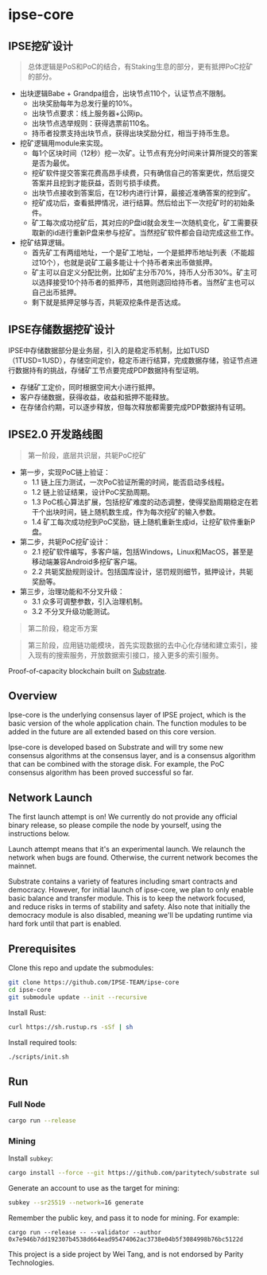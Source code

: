 # ipse-core

## IPSE挖矿设计

> 总体逻辑是PoS和PoC的结合，有Staking生息的部分，更有抵押PoC挖矿的部分。

- 出块逻辑Babe + Grandpa组合，出块节点110个，认证节点不限制。
	- 出块奖励每年为总发行量的10%。
	- 出块节点要求：线上服务器+公网ip。
	- 出块节点选举规则：获得选票前110名。
	- 持币者投票支持出块节点，获得出块奖励分红，相当于持币生息。
- 挖矿逻辑用module来实现。
	- 每1个区块时间（12秒）挖一次矿。让节点有充分时间来计算所提交的答案是否为最优。
	- 挖矿软件提交答案花费高昂手续费，只有确信自己的答案更优，然后提交答案并且挖到才能获益，否则亏损手续费。
	- 出块节点接收到答案后，在12秒内进行计算，最接近准确答案的挖到矿。
	- 挖矿成功后，查看抵押情况，进行结算。然后给出下一次挖矿时的初始条件。
	- 矿工每次成功挖矿后，其对应的P盘id就会发生一次随机变化，矿工需要获取新的id进行重新P盘来参与挖矿。当然挖矿软件都会自动完成这些工作。
- 挖矿结算逻辑。
	- 首先矿工有两组地址，一个是矿工地址，一个是抵押币地址列表（不能超过10个），也就是说矿工最多能让十个持币者来出币做抵押。
	- 矿主可以自定义分配比例，比如矿主分币70%，持币人分币30%。矿主可以选择接受10个持币者的抵押币，其他则退回给持币者。当然矿主也可以自己出币抵押。
	- 剩下就是抵押足够与否，共轭双挖条件是否达成。

## IPSE存储数据挖矿设计

IPSE中存储数据部分是业务层，引入的是稳定币机制，比如TUSD（1TUSD=1USD），存储空间定价，稳定币进行结算，完成数据存储，验证节点进行数据持有的挑战，存储矿工节点要完成PDP数据持有型证明。

- 存储矿工定价，同时根据空间大小进行抵押。
- 客户存储数据，获得收益，收益和抵押不能释放。
- 在存储合约期，可以逐步释放，但每次释放都需要完成PDP数据持有证明。

## IPSE2.0 开发路线图

> 第一阶段，底层共识层，共轭PoC挖矿

- 第一步，实现PoC链上验证：
	- 1.1 链上压力测试，一次PoC验证所需的时间，能否启动多线程。
	- 1.2 链上验证结果，设计PoC奖励周期。
	- 1.3 PoC核心算法扩展，包括挖矿难度的动态调整，使得奖励周期稳定在若干个出块时间，链上随机数生成，作为每次挖矿的输入参数。
	- 1.4 矿工每次成功挖到PoC奖励，链上随机重新生成id，让挖矿软件重新P盘。
- 第二步，共轭PoC挖矿设计：
	- 2.1 挖矿软件编写，多客户端，包括Windows，Linux和MacOS，甚至是移动端兼容Android多挖矿客户端。
	- 2.2 共轭奖励规则设计。包括国库设计，惩罚规则细节，抵押设计，共轭奖励等。
- 第三步，治理功能和不分叉升级：
	- 3.1 众多可调整参数，引入治理机制。
	- 3.2 不分叉升级功能测试。

> 第二阶段，稳定币方案

> 第三阶段，应用链功能模块，首先实现数据的去中心化存储和建立索引，接入现有的搜索服务，开放数据索引接口，接入更多的索引服务。


Proof-of-capacity blockchain built on
[Substrate](https://github.com/paritytech/substrate).

## Overview

Ipse-core is the underlying consensus layer of IPSE project, which is the basic version of the whole application chain. The function modules to be added in the future are all extended based on this core version.

Ipse-core is developed based on Substrate and will try some new consensus algorithms at the consensus layer, and is a consensus algorithm that can be combined with the storage disk. For example, the PoC consensus algorithm has been proved successful so far.

## Network Launch

The first launch attempt is on! We currently do not provide any official binary
release, so please compile the node by yourself, using the instructions below.

Launch attempt means that it's an experimental launch. We relaunch the network
when bugs are found. Otherwise, the current network becomes the mainnet.

Substrate contains a variety of features including smart contracts and
democracy. However, for initial launch of ipse-core, we plan to only enable basic
balance and transfer module. This is to keep the network focused, and reduce
risks in terms of stability and safety. Also note that initially the democracy
module is also disabled, meaning we'll be updating runtime via hard fork until
that part is enabled.

## Prerequisites

Clone this repo and update the submodules:

```bash
git clone https://github.com/IPSE-TEAM/ipse-core
cd ipse-core
git submodule update --init --recursive
```

Install Rust:

```bash
curl https://sh.rustup.rs -sSf | sh
```

Install required tools:

```bash
./scripts/init.sh
```

## Run

### Full Node

```bash
cargo run --release
```

### Mining

Install `subkey`:

```bash
cargo install --force --git https://github.com/paritytech/substrate subkey
```

Generate an account to use as the target for mining:

```bash
subkey --sr25519 --network=16 generate
```

Remember the public key, and pass it to node for mining. For example:

```
cargo run --release -- --validator --author 0x7e946b7dd192307b4538d664ead95474062ac3738e04b5f3084998b76bc5122d
```


This project is a side project by Wei Tang, and is not endorsed by Parity
Technologies.
